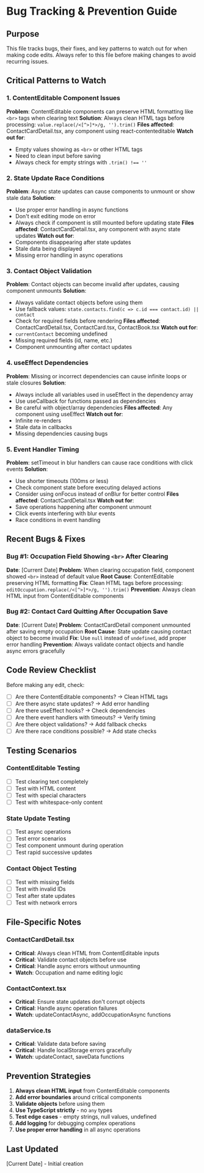 # Bug Tracking & Prevention Guide

## Purpose
This file tracks bugs, their fixes, and key patterns to watch out for when making code edits. Always refer to this file before making changes to avoid recurring issues.

## Critical Patterns to Watch

### 1. ContentEditable Component Issues
**Problem**: ContentEditable components can preserve HTML formatting like `<br>` tags when clearing text
**Solution**: Always clean HTML tags before processing: `value.replace(/<[^>]*>/g, '').trim()`
**Files affected**: ContactCardDetail.tsx, any component using react-contenteditable
**Watch out for**: 
- Empty values showing as `<br>` or other HTML tags
- Need to clean input before saving
- Always check for empty strings with `.trim() !== ''`

### 2. State Update Race Conditions
**Problem**: Async state updates can cause components to unmount or show stale data
**Solution**: 
- Use proper error handling in async functions
- Don't exit editing mode on error
- Always check if component is still mounted before updating state
**Files affected**: ContactCardDetail.tsx, any component with async state updates
**Watch out for**:
- Components disappearing after state updates
- Stale data being displayed
- Missing error handling in async operations

### 3. Contact Object Validation
**Problem**: Contact objects can become invalid after updates, causing component unmounts
**Solution**: 
- Always validate contact objects before using them
- Use fallback values: `state.contacts.find(c => c.id === contact.id) || contact`
- Check for required fields before rendering
**Files affected**: ContactCardDetail.tsx, ContactCard.tsx, ContactBook.tsx
**Watch out for**:
- `currentContact` becoming undefined
- Missing required fields (id, name, etc.)
- Component unmounting after contact updates

### 4. useEffect Dependencies
**Problem**: Missing or incorrect dependencies can cause infinite loops or stale closures
**Solution**: 
- Always include all variables used in useEffect in the dependency array
- Use useCallback for functions passed as dependencies
- Be careful with object/array dependencies
**Files affected**: Any component using useEffect
**Watch out for**:
- Infinite re-renders
- Stale data in callbacks
- Missing dependencies causing bugs

### 5. Event Handler Timing
**Problem**: setTimeout in blur handlers can cause race conditions with click events
**Solution**: 
- Use shorter timeouts (100ms or less)
- Check component state before executing delayed actions
- Consider using onFocus instead of onBlur for better control
**Files affected**: ContactCardDetail.tsx
**Watch out for**:
- Save operations happening after component unmount
- Click events interfering with blur events
- Race conditions in event handling

## Recent Bugs & Fixes

### Bug #1: Occupation Field Showing `<br>` After Clearing
**Date**: [Current Date]
**Problem**: When clearing occupation field, component showed `<br>` instead of default value
**Root Cause**: ContentEditable preserving HTML formatting
**Fix**: Clean HTML tags before processing: `editOccupation.replace(/<[^>]*>/g, '').trim()`
**Prevention**: Always clean HTML input from ContentEditable components

### Bug #2: Contact Card Quitting After Occupation Save
**Date**: [Current Date]
**Problem**: ContactCardDetail component unmounted after saving empty occupation
**Root Cause**: State update causing contact object to become invalid
**Fix**: Use `null` instead of `undefined`, add proper error handling
**Prevention**: Always validate contact objects and handle async errors gracefully

## Code Review Checklist

Before making any edit, check:

- [ ] Are there ContentEditable components? → Clean HTML tags
- [ ] Are there async state updates? → Add error handling
- [ ] Are there useEffect hooks? → Check dependencies
- [ ] Are there event handlers with timeouts? → Verify timing
- [ ] Are there object validations? → Add fallback checks
- [ ] Are there race conditions possible? → Add state checks

## Testing Scenarios

### ContentEditable Testing
- [ ] Test clearing text completely
- [ ] Test with HTML content
- [ ] Test with special characters
- [ ] Test with whitespace-only content

### State Update Testing
- [ ] Test async operations
- [ ] Test error scenarios
- [ ] Test component unmount during operation
- [ ] Test rapid successive updates

### Contact Object Testing
- [ ] Test with missing fields
- [ ] Test with invalid IDs
- [ ] Test after state updates
- [ ] Test with network errors

## File-Specific Notes

### ContactCardDetail.tsx
- **Critical**: Always clean HTML from ContentEditable inputs
- **Critical**: Validate contact objects before use
- **Critical**: Handle async errors without unmounting
- **Watch**: Occupation and name editing logic

### ContactContext.tsx
- **Critical**: Ensure state updates don't corrupt objects
- **Critical**: Handle async operation failures
- **Watch**: updateContactAsync, addOccupationAsync functions

### dataService.ts
- **Critical**: Validate data before saving
- **Critical**: Handle localStorage errors gracefully
- **Watch**: updateContact, saveData functions

## Prevention Strategies

1. **Always clean HTML input** from ContentEditable components
2. **Add error boundaries** around critical components
3. **Validate objects** before using them
4. **Use TypeScript strictly** - no `any` types
5. **Test edge cases** - empty strings, null values, undefined
6. **Add logging** for debugging complex operations
7. **Use proper error handling** in all async operations

## Last Updated
[Current Date] - Initial creation
